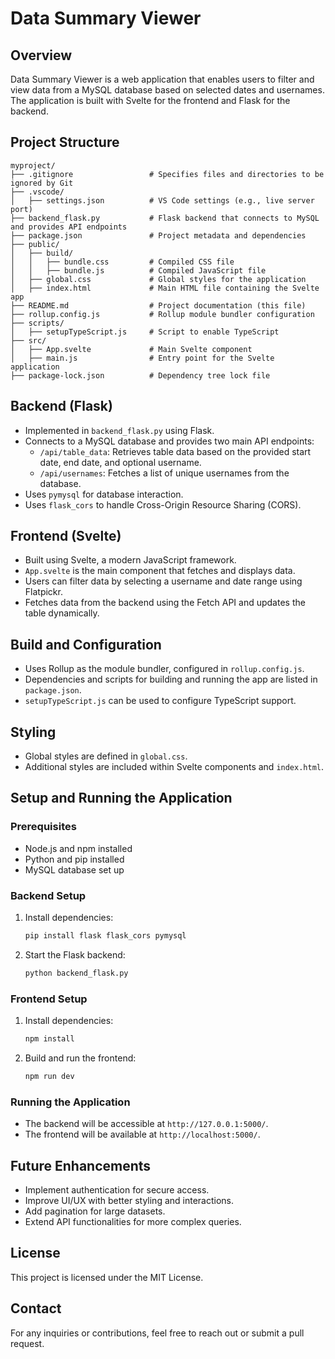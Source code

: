 # Data Summary Viewer

## Overview
Data Summary Viewer is a web application that enables users to filter and view data from a MySQL database based on selected dates and usernames. The application is built with Svelte for the frontend and Flask for the backend.

## Project Structure
```
myproject/
├── .gitignore                 # Specifies files and directories to be ignored by Git
├── .vscode/
│   ├── settings.json          # VS Code settings (e.g., live server port)
├── backend_flask.py           # Flask backend that connects to MySQL and provides API endpoints
├── package.json               # Project metadata and dependencies
├── public/
│   ├── build/
│   │   ├── bundle.css         # Compiled CSS file
│   │   ├── bundle.js          # Compiled JavaScript file
│   ├── global.css             # Global styles for the application
│   ├── index.html             # Main HTML file containing the Svelte app
├── README.md                  # Project documentation (this file)
├── rollup.config.js           # Rollup module bundler configuration
├── scripts/
│   ├── setupTypeScript.js     # Script to enable TypeScript
├── src/
│   ├── App.svelte             # Main Svelte component
│   ├── main.js                # Entry point for the Svelte application
├── package-lock.json          # Dependency tree lock file
```

## Backend (Flask)
- Implemented in `backend_flask.py` using Flask.
- Connects to a MySQL database and provides two main API endpoints:
  - `/api/table_data`: Retrieves table data based on the provided start date, end date, and optional username.
  - `/api/usernames`: Fetches a list of unique usernames from the database.
- Uses `pymysql` for database interaction.
- Uses `flask_cors` to handle Cross-Origin Resource Sharing (CORS).

## Frontend (Svelte)
- Built using Svelte, a modern JavaScript framework.
- `App.svelte` is the main component that fetches and displays data.
- Users can filter data by selecting a username and date range using Flatpickr.
- Fetches data from the backend using the Fetch API and updates the table dynamically.

## Build and Configuration
- Uses Rollup as the module bundler, configured in `rollup.config.js`.
- Dependencies and scripts for building and running the app are listed in `package.json`.
- `setupTypeScript.js` can be used to configure TypeScript support.

## Styling
- Global styles are defined in `global.css`.
- Additional styles are included within Svelte components and `index.html`.

## Setup and Running the Application

### Prerequisites
- Node.js and npm installed
- Python and pip installed
- MySQL database set up

### Backend Setup
1. Install dependencies:
   ```sh
   pip install flask flask_cors pymysql
   ```
2. Start the Flask backend:
   ```sh
   python backend_flask.py
   ```

### Frontend Setup
1. Install dependencies:
   ```sh
   npm install
   ```
2. Build and run the frontend:
   ```sh
   npm run dev
   ```

### Running the Application
- The backend will be accessible at `http://127.0.0.1:5000/`.
- The frontend will be available at `http://localhost:5000/`.

## Future Enhancements
- Implement authentication for secure access.
- Improve UI/UX with better styling and interactions.
- Add pagination for large datasets.
- Extend API functionalities for more complex queries.

## License
This project is licensed under the MIT License.

## Contact
For any inquiries or contributions, feel free to reach out or submit a pull request.
